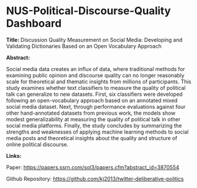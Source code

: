 # NUS-Political-Discourse-Quality Dashboard

**Title:** Discussion Quality Measurement on Social Media: Developing and Validating Dictionaries Based on an Open Vocabulary Approach

**Abstract:**

Social media data creates an influx of data, where traditional methods for examining public opinion and discourse quality can no longer reasonably scale for theoretical and thematic insights from millions of participants. This study examines whether text classifiers to measure the quality of political talk can generalize to new datasets. First, six classifiers were developed following an open-vocabulary approach based on an annotated mixed social media dataset. Next, through performance evaluations against four other hand-annotated datasets from previous work, the models show modest generalizability at measuring the quality of political talk in other social media platforms. Finally, the study concludes by summarizing the strengths and weaknesses of applying machine learning methods to social media posts and theoretical insights about the quality and structure of online political discourse.

**Links:**

Paper: https://papers.ssrn.com/sol3/papers.cfm?abstract_id=3870554

Github Repository: https://github.com/kj2013/twitter-deliberative-politics
